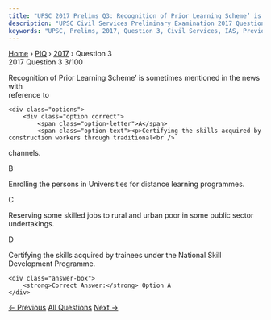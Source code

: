 ```yaml
---
title: "UPSC 2017 Prelims Q3: Recognition of Prior Learning Scheme’ is sometimes mentioned..."
description: "UPSC Civil Services Preliminary Examination 2017 Question 3 with options and answer"
keywords: "UPSC, Prelims, 2017, Question 3, Civil Services, IAS, Previous Year Questions"
---
```


<nav class="breadcrumb">
    <a href="../../">Home</a>
    <span>›</span>
    <a href="../">PIQ</a>
    <span>›</span>
    <a href="./">2017</a>
    <span>›</span>
    <span>Question 3</span>
</nav>

<div class="question-header">
    <div class="question-meta">
        <span class="year-badge">2017</span>
        <span class="question-number">Question 3</span>
        <span class="progress">3/100</span>
    </div>
    <div class="progress-bar">
        <div class="progress-fill" style="width: 3.0%"></div>
    </div>
</div>

<div class="question-content">
    <div class="question-text">
        <p>Recognition of Prior Learning Scheme’ is sometimes mentioned in the news with<br />
reference to</p>
    </div>
    
    <div class="options">
        <div class="option correct">
            <span class="option-letter">A</span>
            <span class="option-text"><p>Certifying the skills acquired by construction workers through traditional<br />
channels.</p></span>
        </div>
        <div class="option">
            <span class="option-letter">B</span>
            <span class="option-text"><p>Enrolling the persons in Universities for distance learning programmes.</p></span>
        </div>
        <div class="option">
            <span class="option-letter">C</span>
            <span class="option-text"><p>Reserving some skilled jobs to rural and urban poor in some public sector<br />
undertakings.</p></span>
        </div>
        <div class="option">
            <span class="option-letter">D</span>
            <span class="option-text"><p>Certifying the skills acquired by trainees under the National Skill<br />
Development Programme.</p></span>
        </div>
    </div>

    <div class="answer-box">
        <strong>Correct Answer:</strong> Option A
    </div>
</div>

<div class="question-nav">
    <a href="../q002-with-reference-to-the-difference-between-the-cultu/" class="nav-btn prev">← Previous</a>
    <a href="../" class="nav-btn center">All Questions</a>
    <a href="../q004-from-the-ecological-point-of-view-which-one-of-the/" class="nav-btn next">Next →</a>
</div>
